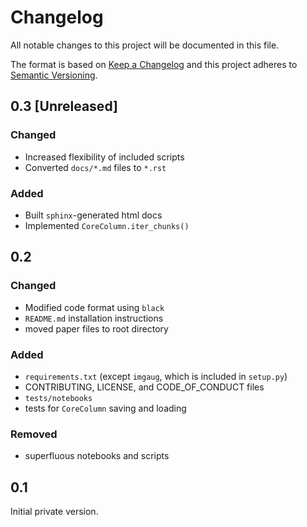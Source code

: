 # Changelog

All notable changes to this project will be documented in this file.

The format is based on [Keep a Changelog](http://keepachangelog.com/en/1.0.0/)
and this project adheres to [Semantic Versioning](http://semver.org/spec/v2.0.0.html).

## 0.3 [Unreleased]

### Changed

- Increased flexibility of included scripts
- Converted `docs/*.md` files to `*.rst`

### Added

- Built `sphinx`-generated html docs
- Implemented `CoreColumn.iter_chunks()`


## 0.2

### Changed

- Modified code format using `black`
- `README.md` installation instructions
- moved paper files to root directory

### Added

- `requirements.txt` (except `imgaug`, which is included in `setup.py`)
- CONTRIBUTING, LICENSE, and CODE_OF_CONDUCT files
- `tests/notebooks`
- tests for `CoreColumn` saving and loading

### Removed

- superfluous notebooks and scripts

## 0.1

Initial private version.

